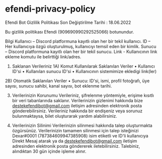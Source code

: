 # efendi-privacy-policy

Efendi Bot Gizlilik Politikası
Son Değiştirilme Tarihi : 18.06.2022

Bu gizlilik politikası Efendi (909690990292525066) botunundur.

Bilgi
Kullanıcı – Discord platformuna kayıtlı olan her bir tekil kullanıcı.
ID – Her kullanıcıya özgü oluşturulmuş, kullanıcıyı temsil eden bir kimlik.
Sunucu – Discord platformuna kayıtlı olan her bir tekil sunucu.
Link - Kullanıcının link ekleme komutu ile belirttiği link/adres.

1) Saklanan Verileriniz
1A) Komut Kullanılarak Saklanılan Veriler
• Kullanıcı ID'si
• Kullanılan sunucu ID'si
• Kullanıcının sistemimize ekledigi link(ler)

2B) Otomatik Saklanılan Veriler
• Sunucu:
ID'si, ismi, profil fotoğrafı, üye sayısı, sunucu sahibi, kanal sayısı, bot eklenme tarihi.

3) Verilerinizin Korunumu
Verileriniz, şifrelenme yöntemiyle, erişime kısıtlı bir veri tabanlarında saklanır. Verilerinizin gizlenimi hakkında bize destekefendibot@gmail.com iletişim adresinden elektronik posta gönderebilirsiniz. Verileriniz hakkında bir endişeniz veya sorunuz bulunmaktaysa, bilet oluşturarak yardım alabilirsiniz.

4) Verilerinizin Silinimi
Verilerinizin silinmesi hakkında talep oluşturmakta özgürsünüz. Verilerinizin tamamen silinmesi için talep isteğinizi Dexar#0001 (787384609947385908) isim etiketli ve ID'li kullanıcıya Direkt Mesaj atarak ya da destekefendibot@gmail.com iletişim adresinden elektronik posta göndererek iletebilirsiniz. Talebiniz, alındıktan 30 gün içinde işleme alınır.
